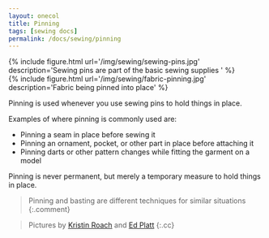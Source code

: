 ```yaml
---
layout: onecol
title: Pinning
tags: [sewing docs]
permalink: /docs/sewing/pinning
---
```

<div class="row">
<div class="col-md-6">
{% include figure.html
    url='/img/sewing/sewing-pins.jpg'
    description='Sewing pins are part of the basic sewing supplies '
%}
</div>
<div class="col-md-6">
{% include figure.html
    url='/img/sewing/fabric-pinning.jpg'
    description='Fabric being pinned into place'
%}
</div>
</div>

Pinning is used whenever you use sewing pins to hold things in place.

Examples of where pinning is commonly used are:

 - Pinning a seam in place before sewing it
 - Pinning an ornament, pocket, or other part in place before attaching it
 - Pinning darts or other pattern changes while fitting the garment on a model

Pinning is never permanent, but merely a temporary measure to hold things in place.

> Pinning and basting are different techniques for similar situations
{:.comment}

> Pictures by [Kristin Roach](https://www.flickr.com/photos/marlana/113434148) and [Ed Platt](https://www.flickr.com/photos/philentropist/313403963)
{:.cc}
